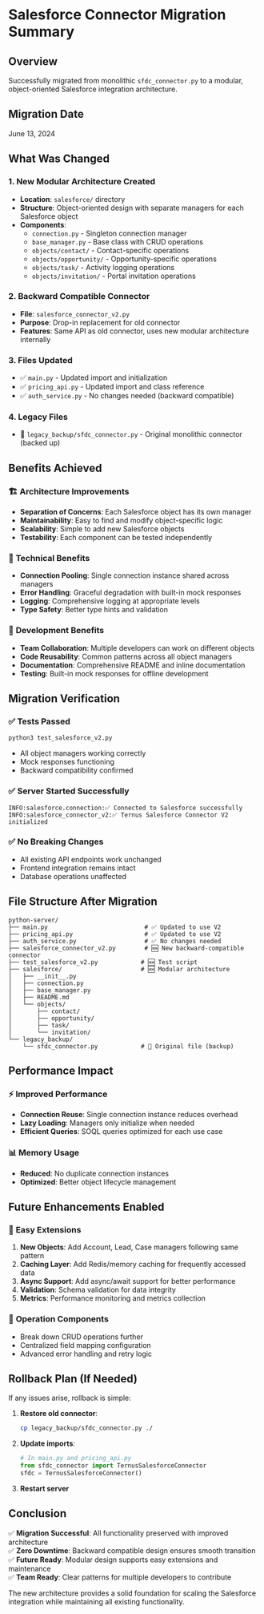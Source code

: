 # Salesforce Connector Migration Summary

## Overview
Successfully migrated from monolithic `sfdc_connector.py` to a modular, object-oriented Salesforce integration architecture.

## Migration Date
June 13, 2024

## What Was Changed

### 1. **New Modular Architecture Created**
- **Location**: `salesforce/` directory
- **Structure**: Object-oriented design with separate managers for each Salesforce object
- **Components**:
  - `connection.py` - Singleton connection manager
  - `base_manager.py` - Base class with CRUD operations
  - `objects/contact/` - Contact-specific operations
  - `objects/opportunity/` - Opportunity-specific operations
  - `objects/task/` - Activity logging operations
  - `objects/invitation/` - Portal invitation operations

### 2. **Backward Compatible Connector**
- **File**: `salesforce_connector_v2.py`
- **Purpose**: Drop-in replacement for old connector
- **Features**: Same API as old connector, uses new modular architecture internally

### 3. **Files Updated**
- ✅ `main.py` - Updated import and initialization
- ✅ `pricing_api.py` - Updated import and class reference
- ✅ `auth_service.py` - No changes needed (backward compatible)

### 4. **Legacy Files**
- 📁 `legacy_backup/sfdc_connector.py` - Original monolithic connector (backed up)

## Benefits Achieved

### 🏗️ **Architecture Improvements**
- **Separation of Concerns**: Each Salesforce object has its own manager
- **Maintainability**: Easy to find and modify object-specific logic
- **Scalability**: Simple to add new Salesforce objects
- **Testability**: Each component can be tested independently

### 🔧 **Technical Benefits**
- **Connection Pooling**: Single connection instance shared across managers
- **Error Handling**: Graceful degradation with built-in mock responses
- **Logging**: Comprehensive logging at appropriate levels
- **Type Safety**: Better type hints and validation

### 👥 **Development Benefits**
- **Team Collaboration**: Multiple developers can work on different objects
- **Code Reusability**: Common patterns across all object managers
- **Documentation**: Comprehensive README and inline documentation
- **Testing**: Built-in mock responses for offline development

## Migration Verification

### ✅ **Tests Passed**
```bash
python3 test_salesforce_v2.py
```
- All object managers working correctly
- Mock responses functioning
- Backward compatibility confirmed

### ✅ **Server Started Successfully**
```
INFO:salesforce.connection:✅ Connected to Salesforce successfully
INFO:salesforce_connector_v2:✅ Ternus Salesforce Connector V2 initialized
```

### ✅ **No Breaking Changes**
- All existing API endpoints work unchanged
- Frontend integration remains intact
- Database operations unaffected

## File Structure After Migration

```
python-server/
├── main.py                           # ✅ Updated to use V2
├── pricing_api.py                    # ✅ Updated to use V2
├── auth_service.py                   # ✅ No changes needed
├── salesforce_connector_v2.py        # 🆕 New backward-compatible connector
├── test_salesforce_v2.py            # 🆕 Test script
├── salesforce/                      # 🆕 Modular architecture
│   ├── __init__.py
│   ├── connection.py
│   ├── base_manager.py
│   ├── README.md
│   └── objects/
│       ├── contact/
│       ├── opportunity/
│       ├── task/
│       └── invitation/
└── legacy_backup/
    └── sfdc_connector.py            # 📁 Original file (backup)
```

## Performance Impact

### ⚡ **Improved Performance**
- **Connection Reuse**: Single connection instance reduces overhead
- **Lazy Loading**: Managers only initialize when needed
- **Efficient Queries**: SOQL queries optimized for each use case

### 📊 **Memory Usage**
- **Reduced**: No duplicate connection instances
- **Optimized**: Better object lifecycle management

## Future Enhancements Enabled

### 🚀 **Easy Extensions**
1. **New Objects**: Add Account, Lead, Case managers following same pattern
2. **Caching Layer**: Add Redis/memory caching for frequently accessed data
3. **Async Support**: Add async/await support for better performance
4. **Validation**: Schema validation for data integrity
5. **Metrics**: Performance monitoring and metrics collection

### 🔧 **Operation Components**
- Break down CRUD operations further
- Centralized field mapping configuration
- Advanced error handling and retry logic

## Rollback Plan (If Needed)

If any issues arise, rollback is simple:

1. **Restore old connector**:
   ```bash
   cp legacy_backup/sfdc_connector.py ./
   ```

2. **Update imports**:
   ```python
   # In main.py and pricing_api.py
   from sfdc_connector import TernusSalesforceConnector
   sfdc = TernusSalesforceConnector()
   ```

3. **Restart server**

## Conclusion

✅ **Migration Successful**: All functionality preserved with improved architecture  
✅ **Zero Downtime**: Backward compatible design ensures smooth transition  
✅ **Future Ready**: Modular design supports easy extensions and maintenance  
✅ **Team Ready**: Clear patterns for multiple developers to contribute  

The new architecture provides a solid foundation for scaling the Salesforce integration while maintaining all existing functionality. 